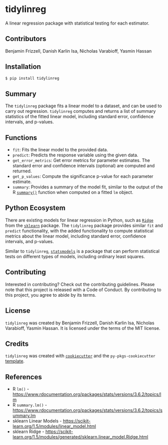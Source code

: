 # tidylinreg

A linear regression package with statistical testing for each estimator.

## Contributors

Benjamin Frizzell, Danish Karlin Isa, Nicholas Varabioff, Yasmin Hassan

## Installation

```bash
$ pip install tidylinreg
```

## Summary

The `tidylinreg` package fits a linear model to a dataset, and can be used to carry out regression. `tidylinreg` computes and returns a list of summary statistics of the fitted linear model, including standard error, confidence intervals, and p-values.

## Functions

- `fit`: Fits the linear model to the provided data.
- `predict`: Predicts the response variable using the given data.
- `get_error_metrics`: Get error metrics for parameter estimates. The standard error and confidence intervals (optional) are computed and returned.
- `get_p_values`: Compute the significance p-value for each parameter estimate.
- `summary`: Provides a summary of the model fit, similar to the output of the R [`summary()`](https://www.rdocumentation.org/packages/stats/versions/3.6.2/topics/summary.lm) function when computed on a fitted `lm` object.

## Python Ecosystem

There are existing models for linear regression in Python, such as [`Ridge`](https://scikit-learn.org/1.5/modules/generated/sklearn.linear_model.Ridge.html) from the [`sklearn`](https://scikit-learn.org/1.5/index.html) package. The `tidylinreg` package provides similar `fit` and `predict` functionality, with the added functionality to compute statistical metrics about the linear model, including standard error, confidence intervals, and p-values.

Similar to `tidylinreg`, [`statsmodels`](https://www.statsmodels.org/stable/index.html) is a package that can perform statistical tests on different types of models, including ordinary least squares.

## Contributing

Interested in contributing? Check out the contributing guidelines. Please note that this project is released with a Code of Conduct. By contributing to this project, you agree to abide by its terms.

## License

`tidylinreg` was created by Benjamin Frizzell, Danish Karlin Isa, Nicholas Varabioff, Yasmin Hassan. It is licensed under the terms of the MIT license.

## Credits

`tidylinreg` was created with [`cookiecutter`](https://cookiecutter.readthedocs.io/en/latest/) and the `py-pkgs-cookiecutter` [template](https://github.com/py-pkgs/py-pkgs-cookiecutter).

## References

- R `lm()` - https://www.rdocumentation.org/packages/stats/versions/3.6.2/topics/lm
- R `summary.lm()` - https://www.rdocumentation.org/packages/stats/versions/3.6.2/topics/summary.lm
- sklearn Linear Models - https://scikit-learn.org/1.5/modules/linear_model.html
- sklearn Ridge - https://scikit-learn.org/1.5/modules/generated/sklearn.linear_model.Ridge.html
